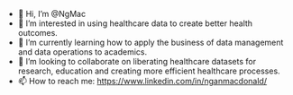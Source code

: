 - 👋 Hi, I’m @NgMac
- 👀 I’m interested in using healthcare data to create better health outcomes.
- 🌱 I’m currently learning how to apply the business of data management and data operations to academics.
- 💞️ I’m looking to collaborate on liberating healthcare datasets for research, education and creating more efficient healthcare processes.
- 📫 How to reach me: https://www.linkedin.com/in/nganmacdonald/

<!---
NgMac/NgMac is a ✨ special ✨ repository because its `README.md` (this file) appears on your GitHub profile.
You can click the Preview link to take a look at your changes.
--->
